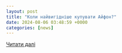 ```yaml
---
layout: post
title: "Коли найвигідніше купувати Айфон?"
date: 2024-08-06 03:48:59 +0000
categories: [news]
---
```


[Читати далі](https://reporter.zp.ua/koli-najvigidnishe-kupuvati-ajfon-g.html)
